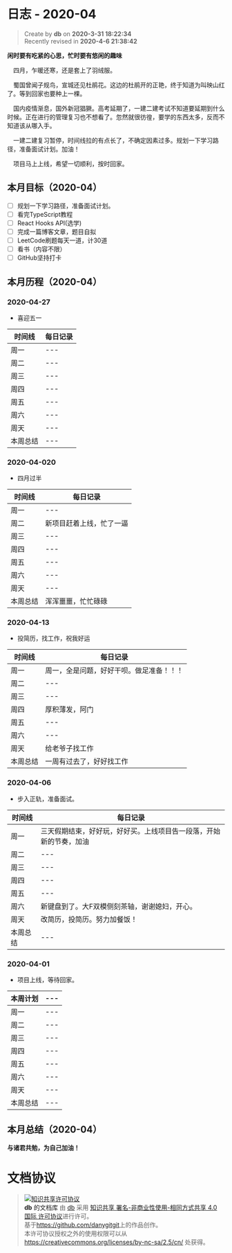 日志 - 2020-04
===

> Create by **db** on **2020-3-31 18:22:34**  
> Recently revised in **2020-4-6 21:38:42**

**闲时要有吃紧的心思，忙时要有悠闲的趣味**

<!-- 一建复习开始时间：2019-12-16 -->

&emsp;四月，乍暖还寒，还是套上了羽绒服。

&emsp;蜀国曾闻子规鸟，宣城还见杜鹃花。这边的杜鹃开的正艳，终于知道为叫映山红了。等到回家也要种上一棵。

&emsp;国内疫情渐息，国外新冠猖獗。高考延期了，一建二建考试不知道要延期到什么时候。正在进行的管理复习也不想看了。忽然就很彷徨，要学的东西太多，反而不知道该从哪入手。

&emsp;一建二建复习暂停，时间线拉的有点长了，不确定因素过多。规划一下学习路径，准备面试计划。加油！

&emsp;项目马上上线，希望一切顺利，按时回家。


## 本月目标（2020-04）

* [ ] 规划一下学习路径，准备面试计划。
* [ ] 看完TypeScript教程
* [ ] React Hooks API(选学)
* [ ] 完成一篇博客文章，题目自拟
* [ ] LeetCode刷题每天一道，计30道
* [ ] 看书（内容不限）
* [ ] GitHub坚持打卡

## 本月历程（2020-04）

<!-- ### 2020-04-01

- slogan

| 时间线   | 每日记录 |
| -------- | -------- |
| 周一     | ---      |
| 周二     | ---      |
| 周三     | ---      |
| 周四     | ---      |
| 周五     | ---      |
| 周六     | ---      |
| 周天     | ---      |
| 本周总结 | ---      | --> 

### 2020-04-27

- 喜迎五一

| 时间线   | 每日记录 |
| -------- | -------- |
| 周一     | ---      |
| 周二     | ---      |
| 周三     | ---      |
| 周四     | ---      |
| 周五     | ---      |
| 周六     | ---      |
| 周天     | ---      |
| 本周总结 | ---      | 
### 2020-04-020

- 四月过半

| 时间线   | 每日记录                 |
| -------- | ------------------------ |
| 周一     | ---                      |
| 周二     | 新项目赶着上线，忙了一逼 |
| 周三     | ---                      |
| 周四     | ---                      |
| 周五     | ---                      |
| 周六     | ---                      |
| 周天     | ---                      |
| 本周总结 | 浑浑噩噩，忙忙碌碌       |
### 2020-04-13

- 投简历，找工作，祝我好运

| 时间线   | 每日记录                                 |
| -------- | ---------------------------------------- |
| 周一     | 周一，全是问题，好好干呗。做足准备！！！ |
| 周二     | ---                                      |
| 周三     | ---                                      |
| 周四     | 厚积薄发，阿门                           |
| 周五     | ---                                      |
| 周六     | ---                                      |
| 周天     | 给老爷子找工作                           |
| 本周总结 | 一周有过去了，好好找工作                 |

### 2020-04-06

- 步入正轨，准备面试。

| 时间线   | 每日记录                                                           |
| -------- | ------------------------------------------------------------------ |
| 周一     | 三天假期结束，好好玩，好好买。上线项目告一段落，开始新的节奏，加油 |
| 周二     | ---                                                                |
| 周三     | ---                                                                |
| 周四     | ---                                                                |
| 周五     | ---                                                                |
| 周六     | 新键盘到了。大F双模侧刻茶轴，谢谢媳妇，开心。                      |
| 周天     | 改简历，投简历。努力加餐饭！                                       |
| 本周总结 | ---                                                                |

### 2020-04-01

- 项目上线，等待回家。

| 本周计划 | --- |
| -------- | --- |
| 周一     | --- |
| 周二     | --- |
| 周三     | --- |
| 周四     | --- |
| 周五     | --- |
| 周六     | --- |
| 周天     | --- |
| 本周总结 | --- |

## 本月总结（2020-04）


**与诸君共勉，为自己加油！**

# 文档协议 
> <a rel="license" href="http://creativecommons.org/licenses/by-nc-sa/4.0/"><img alt="知识共享许可协议" style="border-width:0" src="https://i.creativecommons.org/l/by-nc-sa/4.0/88x31.png" /></a><br /><a xmlns:dct="http://purl.org/dc/terms/" property="dct:title">**db** 的文档库</a> 由 <a xmlns:cc="http://creativecommons.org/ns#" href="db" property="cc:attributionName" rel="cc:attributionURL">db</a> 采用 <a rel="license" href="http://creativecommons.org/licenses/by-nc-sa/4.0/">知识共享 署名-非商业性使用-相同方式共享 4.0 国际 许可协议</a>进行许可。<br />基于<a xmlns:dct="http://purl.org/dc/terms/" href="https://github.com/danygitgit" rel="dct:source">https://github.com/danygitgit</a>上的作品创作。<br />本许可协议授权之外的使用权限可以从 <a xmlns:cc="http://creativecommons.org/ns#" href="https://creativecommons.org/licenses/by-nc-sa/2.5/cn/" rel="cc:morePermissions">https://creativecommons.org/licenses/by-nc-sa/2.5/cn/</a> 处获得。
